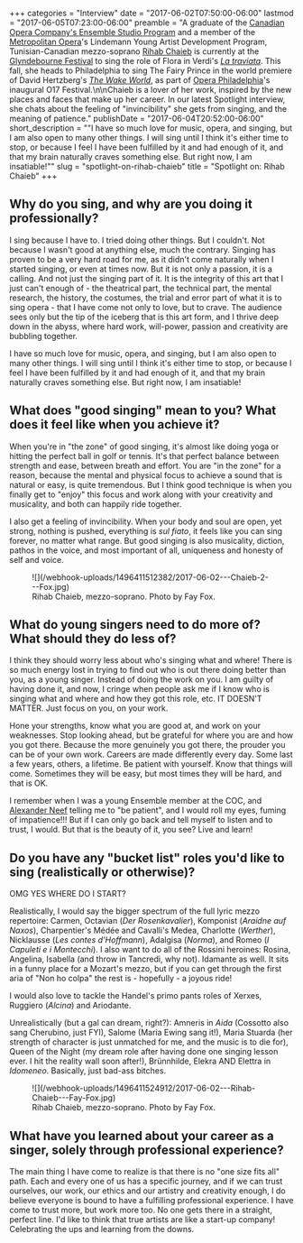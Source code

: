 +++
categories = "Interview"
date = "2017-06-02T07:50:00-06:00"
lastmod = "2017-06-05T07:23:00-06:00"
preamble = "A graduate of the [Canadian Opera Company's Ensemble Studio Program](/scene/companies/canadian-opera-company-ensemble-studio/) and a member of the [Metropolitan Opera](/scene/companies/the-metropolitan-opera/)'s Lindemann Young Artist Development Program, Tunisian-Canadian mezzo-soprano [Rihab Chaieb](/scene/people/rihab-chaieb/) is currently  at the [Glyndebourne Festival](/scene/people/glyndebourne/) to sing the role of Flora in Verdi's [*La traviata*](http://www.glyndebourne.com/tickets-and-whats-on/events/2017/la-traviata/). This fall, she heads to Philadelphia to sing The Fairy Prince in the world premiere of David Hertzberg's [*The Wake World*](https://www.operaphila.org/whats-on/on-stage-2017-2018/the-wake-world/), as part of [Opera Philadelphia](/scene/companies/opera-philadelphia/)'s inaugural O17 Festival.\n\nChaieb is a lover of her work, inspired by the new places and faces that make up her career. In our latest Spotlight interview, she chats about the feeling of \"invincibility\" she gets from singing, and the meaning of patience."
publishDate = "2017-06-04T20:52:00-06:00"
short_description = "\"I have so much love for music, opera, and singing, but I am also open to many other things. I will sing until I think it's either time to stop, or because I feel I have been fulfilled by it and had enough of it, and that my brain naturally craves something else. But right now, I am insatiable!\""
slug = "spotlight-on-rihab-chaieb"
title = "Spotlight on: Rihab Chaieb"
+++

## Why do you sing, and why are you doing it professionally?

I sing because I have to. I tried doing other things. But I couldn't. Not because I wasn't good at anything else, much the contrary. Singing has proven to be a very hard road for me, as it didn't come naturally when I started singing, or even at times now. But it is not only a passion, it is a calling.  And not just the singing part of it. It is the integrity of this art that I just can't enough of - the theatrical part, the technical part, the mental research, the history, the costumes, the trial and error part of what it is to sing opera - that I have come not only to love, but to crave. The audience sees only but the tip of the iceberg that is this art form, and I thrive deep down in the abyss, where hard work, will-power, passion and creativity are bubbling together. 

I have so much love for music, opera, and singing, but I am also open to many other things. I will sing until I think it's either time to stop, or because I feel I have been fulfilled by it and had enough of it, and that my brain naturally craves something else. But right now, I am insatiable!

## What does "good singing" mean to you? What does it feel like when you achieve it?

When you're in "the zone" of good singing, it's almost like doing yoga or hitting the perfect ball in golf or tennis. It's that perfect balance between strength and ease, between breath and effort. You are "in the zone" for a reason, because the mental and physical focus to achieve a sound that is natural or easy, is quite tremendous. But I think good technique is when you finally get to "enjoy" this focus and work along with your creativity and musicality, and both can happily ride together. 

I also get a feeling of invincibility. When your body and soul are open, yet strong, nothing is pushed, everything is *sul fiato*, it feels like you can sing forever, no matter what range. But good singing is also musicality, diction, pathos in the voice, and most important of all, uniqueness and honesty of self and voice. 

<figure data-type="image">
![](/webhook-uploads/1496411512382/2017-06-02---Chaieb-2---Fox.jpg)
<figcaption>Rihab Chaieb, mezzo-soprano. Photo by Fay Fox.</figcaption>
</figure>

## What do young singers need to do more of? What should they do less of?

I think they should worry less about who's singing what and where! There is so much energy lost in trying to find out who is out there doing better than you, as a young singer. Instead of doing the work on you. I am guilty of having done it, and now, I cringe when people ask me if I know who is singing what and where and how they got this role, etc. IT DOESN'T MATTER. Just focus on you, on your work. 

Hone your strengths, know what you are good at, and work on your weaknesses. Stop looking ahead, but be grateful for where you are and how you got there. Because the more genuinely you got there, the prouder you can be of your own work. Careers are made differently every day. Some last a few years, others, a lifetime. Be patient with yourself. Know that things will come. Sometimes they will be easy, but most times they will be hard, and that is OK. 

I remember when I was a young Ensemble member at the COC, and [Alexander Neef](/alexander-neef-listening-to-music/) telling me to "be patient", and I would roll my eyes, fuming of impatience!!! But if I can only go back and tell myself to listen and to trust, I would. But that is the beauty of it, you see? Live and learn!

## Do you have any "bucket list" roles you'd like to sing (realistically or otherwise)?

OMG YES WHERE DO I START?

Realistically, I would say the bigger spectrum of the full lyric mezzo repertoire: Carmen, Octavian (*Der Rosenkavalier*), Komponist (*Araidne auf Naxos*), Charpentier's Médée and Cavalli's Medea, Charlotte (*Werther*), Nicklausse (*Les contes d'Hoffmann*), Adalgisa (*Norma*), and Romeo (*I Capuleti e i Montecchi*). I also want to do all of the Rossini heroines: Rosina, Angelina, Isabella (and throw in Tancredi, why not). Idamante as well. It sits in a funny place for a Mozart's mezzo, but if you can get through the first aria of "Non ho colpa" the rest is - hopefully - a joyous ride!

I would also love to tackle the Handel's primo pants roles of Xerxes, Ruggiero (*Alcina*) and Ariodante.

Unrealistically (but a gal can dream, right?): Amneris in *Aida* (Cossotto also sang Cherubino, just FYI), Salome (Maria Ewing sang it!), Maria Stuarda (her strength of character is just unmatched for me, and the music is to die for), Queen of the Night (my dream role after having done one singing lesson ever. I hit the reality wall soon after!), Brünnhilde, Elekra AND Elettra in *Idomeneo*. Basically, just bad-ass bitches.

<figure data-type="image">
![](/webhook-uploads/1496411524912/2017-06-02---Rihab-Chaieb---Fay-Fox.jpg)
<figcaption>Rihab Chaieb, mezzo-soprano. Photo by Fay Fox.</figcaption>
</figure>

## What have you learned about your career as a singer, solely through professional experience?

The main thing I have come to realize is that there is no "one size fits all" path. Each and every one of us has a specific journey, and if we can trust ourselves, our work, our ethics and our artistry and creativity enough, I do believe everyone is bound to have a fulfilling professional experience. I have come to trust more, but work more too. No one gets there in a straight, perfect line. I'd like to think that true artists are like a start-up company! Celebrating the ups and learning from the downs. 
